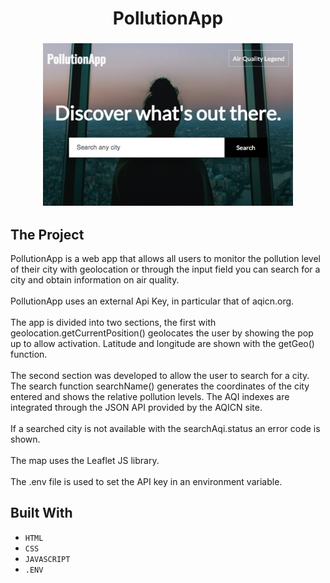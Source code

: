   <h1 align="center">
    PollutionApp
  </h1>
  <h3 align="center">
      <img src="Images/PollutionApp.jpg" alt="Image" width="400" height="260">
    <br>
  </h3>

## The Project

PollutionApp is a web app that allows all users to monitor the pollution level of their city with geolocation or through the input field you can search for a city and obtain information on air quality.<br>
<br>
PollutionApp uses an external Api Key, in particular that of aqicn.org.<br>
<br>
The app is divided into two sections, the first with geolocation.getCurrentPosition() geolocates the user by showing the pop up to allow activation.
Latitude and longitude are shown with the getGeo() function.<br>
<br>
The second section was developed to allow the user to search for a city. The search function searchName() generates the coordinates of the city entered and shows the relative pollution levels. The AQI indexes are integrated through the JSON API provided by the AQICN site.<br>
<br>
If a searched city is not available with the searchAqi.status an error code is shown.
<br>
<br>
The map uses the Leaflet JS library.
<br>
<br>
The .env file is used to set the API key in an environment variable.


## Built With

* ```HTML```
* ```CSS```
* ```JAVASCRIPT```
* ```.ENV```
